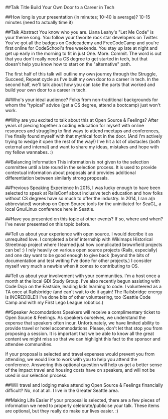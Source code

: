 
##Talk Title
Build Your Own Door to a Career in Tech

##How long is your presentation (in minutes; 10-40 is average)?
10-15 minutes (need to actually time it)

##Talk Abstract
You know who you are. Liana Leahy's "Let Me Code" is your theme song. You follow your favorite rock star developers on Twitter. You've got all the badges on Codecademy and FreeCodeCamp and you're first online for CodeSchool's free weekends. You stay up late at night and get up early in the morning to fit in just One. More. Commit. The word is out that you don't really need a CS degree to get started in tech, but that doesn't help you know how to start on the "alternative" path.

The first half of this talk will outline my own journey through the Struggle, Succeed, Repeat cycle as I've built my own door to a career in tech. In the second half, we'll talk about how you can take the parts that worked and build your own door to a career in tech.

##Who's your ideal audience?
Folks from non-traditional backgrounds for whom the "typical" advice (get a CS degree, attend a bootcamp) just won't work.

##Why are you excited to talk about this at Open Source & Feelings?
After years of piecing together a coding education for myself with online resources and struggling to find ways to attend meetups and conferences, I've finally found myself with that mythical foot in the door. (And I'm actively trying to wedge it open the rest of the way!) I've hit a lot of obstacles (both external and internal) and want to share my ideas, mistakes and hope with my fellow wannabes. :)

##Balancing Information
This information is not given to the selection committee until a late round in the selection process. It is used to provide contextual information about proposals and provides additional differentiation between similarly strong proposals.

##Previous Speaking Experience
In 2015, I was lucky enough to have been selected to speak at RailsConf about inclusive tech education and how folks without CS degrees have so much to offer the industry.
In 2014, I ran a(n abbreviated) worshop on Open Source tools for the uninitiated for SeaGL, a local Gnu/Linux conference here in Seattle.

##Have you presented on this topic at other events? If so, where and when?
I've never presented on this topic before.

##Tell us about your experience with open source.
I would decribe it as unrequited love. I completed a brief internship with Wikimaps Historical Streetmap project where I learned just how complicated brownfield projects can be! :) I rely heavily on various open source projects (Rails, especially) and one day want to be good enough to give back (beyond the bits of documentation and test writing I've done for other projects.) I consider myself very much a newbie when it comes to contributing to OS.

##Tell us about your involvement with your communities.
I'm a host once a month at the local GDI Study Group. I've also recently begun assisting with Code Dojo on the Eastside, leading kids learning to code. I volunteered as a TA once at Railsbridge (and can't wait to do it again! The Railsbridge energy is INCREDIBLE!) I've done bits of other volunteering, too (Seattle Code Camp and with my First Lego League robotics.)

##Speaker Accomodations
Speakers will receive a complimentary ticket to Open Source & Feelings. As speakers ourselves, we understand the expense that speakers often incur. Unfortunately, we have limited ability to provide travel or hotel accommodations. Please, don't let that stop you from proposing a session. It is important that we be able to know all the great content we might miss so that we can highlight this fact to the sponsor and attendee communities.

If your proposal is selected and travel expenses would prevent you from attending, we would like to work with you to help you attend the conference. Answering this optional question will help us get a better sense of the impact travel and housing costs have on speakers, and will not be used in our selection process.

##Will travel and lodging make attending Open Source & Feelings financially difficult?
No, not at all. I live in the Greater Seattle area.

##Making Life Easier
If your proposal is selected, there are a few pieces of information we need to properly celebrate/publicise your talk. These items are optional, but they really do make our lives easier. :)

